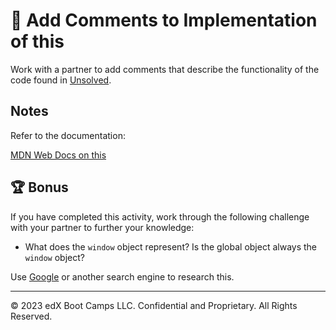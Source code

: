 # 📐 Add Comments to Implementation of this

Work with a partner to add comments that describe the functionality of the code found in [Unsolved](./Unsolved/script.js).

## Notes

Refer to the documentation:

[MDN Web Docs on this](https://developer.mozilla.org/en-US/docs/Web/JavaScript/Reference/Operators/this)

## 🏆 Bonus

If you have completed this activity, work through the following challenge with your partner to further your knowledge:

* What does the `window` object represent? Is the global object always the `window` object?

Use [Google](https://www.google.com) or another search engine to research this.

---
© 2023 edX Boot Camps LLC. Confidential and Proprietary. All Rights Reserved.